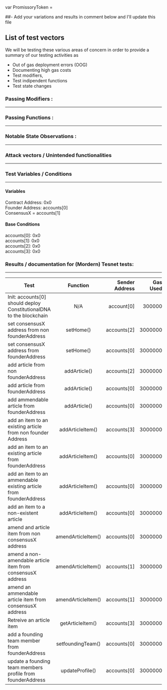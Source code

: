 var PromissoryToken  =






##- Add your variations and results in comment below and I'll update this file    


## List of test vectors   

We will be testing these various areas of concern in order to provide a summary of our testing activities as

- Out of gas deployment errors (OOG)
- Documenting high gas costs
- Test modifiers,
- Test indipendent functions
- Test state changes

### Passing Modifiers :
-----------------------     


### Passing Functions :
-----------------------      


### Notable State Observations :
---------------------------------     


### Attack vectors / Unintended functionalities
------------------------------------------------



### Test Variables / Conditions
------------------------------------------------
#### Variables
Contract Address: 0x0  
Founder Address: accounts[0]  
ConsensusX = accounts[1]

#### Base Conditions
accounts[0]: 0x0  
accounts[1]: 0x0  
accounts[2]: 0x0  
accounts[3]: 0x0  


### Results / documentation for (Mordern) Tesnet tests:
----------------------------------------     
| Test   | Function |     Sender Address    | Gas Used | Txn time| Expected | Status | Txn Hash |
|-----|:-------:| -------:|------:| ------:|:------:| ------:| :------|
| Init: accounts[0] should deploy ConstitutionalDNA to the blockchain |  N/A | account[0] |  300000 | 15 secs | Successful |  Pass | [0xbc99651bd0ab0ce73e7d4e9af70915f5d74aca0056b6155382c72f1c3459a58d](https://testnet.etherscan.io/tx/0xbc99651bd0ab0ce73e7d4e9af70915f5d74aca0056b6155382c72f1c3459a58d)|
| set consensusX address from non founderAddress | setHome() |    accounts[2]  |   3000000 | 30 Secs |  Failure |  Pass| [0x0](https://testnet.etherscan.io/tx/)|
| set consensusX address from founderAddress | setHome() |  accounts[0] | 3000000 | 12 Secs | Successful | Pass |  [0x0](https://testnet.etherscan.io/tx/)|
| add article from non founderAddress | addArticle() |  accounts[2] | 3000000 | 10 Secs | Failure | Pass |  [0x0](https://testnet.etherscan.io/tx/)|
| add article from founderAddress | addArticle() |  accounts[0] | 3000000 | 10 Secs | Successful | Pass |
| add ammendable article from founderAddress | addArticle() |  accounts[0] | 3000000 | 10 Secs | Successful | Pass |  [0x0](https://testnet.etherscan.io/tx/)|
| add an item to an existing article from non founder Address | addArticleItem() |  accounts[3] | 3000000 | 10 Secs | Failure | Pass |  [0x0](https://testnet.etherscan.io/tx/)|
| add an item to an existing article from founderAddress | addArticleItem() |  accounts[0] | 3000000 | 10 Secs | Successful | Pass |
| add an item to an ammendable existing article from founderAddress | addArticleItem() |  accounts[0] | 3000000 | 10 Secs | Successful | Pass |  [0x0](https://testnet.etherscan.io/tx/)|
| add an item to a non-existent article | addArticleItem() |  accounts[0] | 3000000 | 10 Secs | Failure | Pass |  [0x0](https://testnet.etherscan.io/tx/)|
| amend and article item from non consensusX address | amendArticleItem() |  accounts[0] | 3000000 | 10 Secs | Failure | Pass |  [0x0](https://testnet.etherscan.io/tx/)|
| amend a non-amendable article item from consensusX address | amendArticleItem() |  accounts[1] | 3000000 | 10 Secs | Failure | Pass |  [0x0](https://testnet.etherscan.io/tx/)|
| amend an ammendable article item from consensusX address | amendArticleItem() |  accounts[1] | 3000000 | 10 Secs | Successful | Pass | [0x0](https://testnet.etherscan.io/tx/)|
| Retreive an article item | getArticleItem() |  accounts[3] | 3000000 | 10 Secs | Successful | Pass |  [0x0](https://testnet.etherscan.io/tx/)|
| add a founding team member from founderAddress | setfoundingTeam() |  accounts[0] | 3000000 | 10 Secs | Successful | Pass |  [0x0](https://testnet.etherscan.io/tx/)|
| update a founding team members profile from founderAddress | updateProfile() |  accounts[0] | 3000000 | 10 Secs | Successful | Pass |  [0x0](https://testnet.etherscan.io/tx/)|
